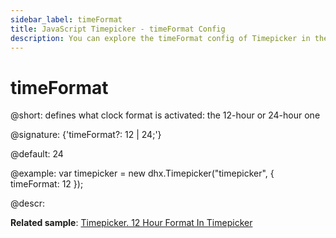 ```yaml
---
sidebar_label: timeFormat
title: JavaScript Timepicker - timeFormat Config 
description: You can explore the timeFormat config of Timepicker in the documentation of the DHTMLX JavaScript UI library. Browse developer guides and API reference, try out code examples and live demos, and download a free 30-day evaluation version of DHTMLX Suite 7.
---
```


# timeFormat

@short: defines what clock format is activated: the 12-hour or 24-hour one

@signature: {'timeFormat?: 12 | 24;'}

@default: 24

@example:
var timepicker = new dhx.Timepicker("timepicker", {
	timeFormat: 12
});

@descr:

**Related sample**: [Timepicker. 12 Hour Format In Timepicker](https://snippet.dhtmlx.com/u9ge1a4z)

[comment]: # (@related: timepicker/configuration.md#time-format timepicker/initialization.md#initialize-timepicker)

